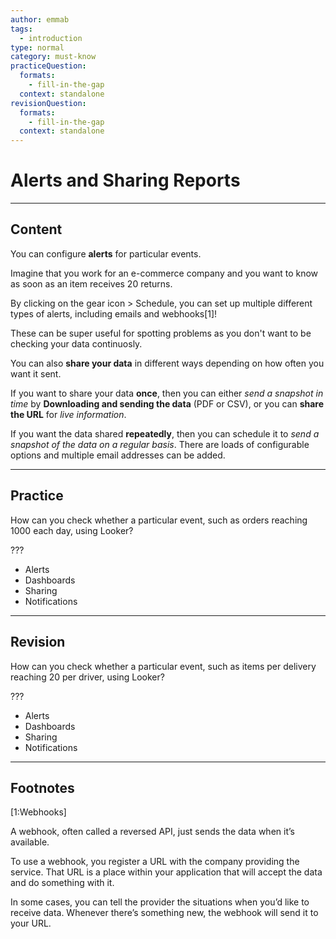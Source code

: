 ```yaml
---
author: emmab
tags:
  - introduction
type: normal
category: must-know
practiceQuestion:
  formats:
    - fill-in-the-gap
  context: standalone
revisionQuestion:
  formats:
    - fill-in-the-gap
  context: standalone
---
```


# Alerts and Sharing Reports


---

## Content

You can configure **alerts** for particular events. 

Imagine that you work for an e-commerce company and you want to know as soon as an item receives 20 returns.

By clicking on the gear icon > Schedule, you can set up multiple different types of alerts, including emails and webhooks[1]!

These can be super useful for spotting problems as you don't want to be checking your data continuosly.

You can also **share your data** in different ways depending on how often you want it sent.

If you want to share your data **once**, then you can either *send a snapshot in time* by **Downloading and sending the data** (PDF or CSV), or you can **share the URL** for *live information*.

If you want the data shared **repeatedly**, then you can schedule it to *send a snapshot of the data on a regular basis*. There are loads of configurable options and multiple email addresses can be added. 


---

## Practice

How can you check whether a particular event, such as orders reaching 1000 each day, using Looker?

???

- Alerts
- Dashboards
- Sharing
- Notifications


---

## Revision

How can you check whether a particular event, such as items per delivery reaching 20 per driver, using Looker?

???

- Alerts
- Dashboards
- Sharing
- Notifications


---

## Footnotes

[1:Webhooks]

A webhook, often called a reversed API, just sends the data when it’s available.

To use a webhook, you register a URL with the company providing the service. That URL is a place within your application that will accept the data and do something with it. 

In some cases, you can tell the provider the situations when you’d like to receive data. Whenever there’s something new, the webhook will send it to your URL.
